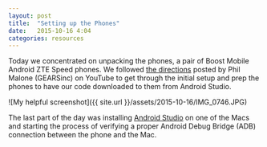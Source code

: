 ```yaml
---
layout: post
title:  "Setting up the Phones"
date:   2015-10-16 4:04
categories: resources
---
```

Today we concentrated on unpacking the phones, a pair of Boost Mobile Android ZTE Speed phones. We followed [the directions](https://youtu.be/n597U6rcl2Y) posted by Phil Malone (GEARSinc) on YouTube to get through the initial setup and prep the phones to have our code downloaded to them from Android Studio.

![My helpful screenshot]({{ site.url }}/assets/2015-10-16/IMG_0746.JPG)

The last part of the day was installing [Android Studio](https://developer.android.com/sdk/index.html) on one of the Macs and starting the process of verifying a proper Android Debug Bridge (ADB) connection between the phone and the Mac.
